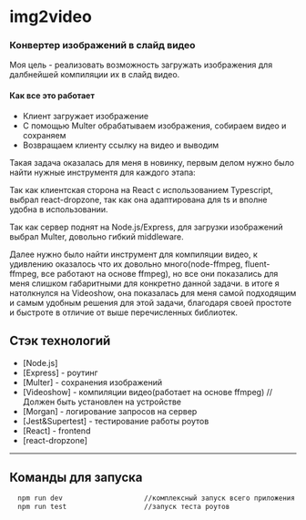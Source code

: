 # img2video

### Конвертер изображений в слайд видео

Моя цель - реализовать возможность загружать изображения для далбнейшей компиляции их в слайд видео.

#### Как все это работает

- Клиент загружает изображение
- С помощью Multer обрабатываем изображения, собираем видео и сохраняем
- Возвращаем клиенту ссылку на видео и выводим

Такая задача оказалась для меня в новинку, первым делом нужно было найти нужные инструментя для каждого этапа:

Так как клиентская сторона на React с использованием Typescript, выбрал react-dropzone, так как она адаптирована для ts и вполне удобна в использовании.

Так как сервер поднят на Node.js/Express, для загрузки изображений выбрал Multer, довольно гибкий middleware.

Далее нужно было найти инструмент для компиляции видео, к удивлению оказалось что их довольно много(node-ffmpeg, fluent-ffmpeg, все работают на основе ffmpeg), но все они показались для меня слишком габаритными для конкретно данной задачи. в итоге я натолкнулся на Videoshow, она показалась для меня самой подходящим и самым удобным решения для этой задачи, благодаря своей простоте и быстроте в отличие от выше перечисленных библиотек.

## Стэк технологий
- [Node.js]
- [Express] - роутинг
- [Multer] - сохранения изображений
- [Videoshow] - компиляции видео(работает на основе ffmpeg) //Должен быть установлен на устройстве
- [Morgan] - логирование запросов на сервер
- [Jest&Supertest] - тестирование работы роутов
- [React] - frontend
- [react-dropzone]

***
## Команды для запуска 
```sh
  npm run dev                    //комплексный запуск всего приложения
  npm run test                   //запуск теста роутов
```

